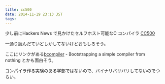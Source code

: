 ```yaml
---
title: cc500
date: 2014-11-19 23:13 JST
tags:
---
```


少し前にHackers News で見かけたセルフホスト可能なC コンパイラ [CC500](http://homepage.ntlworld.com/edmund.grimley-evans/cc500/)

一通り読んだていどしかしてないけどおもしろそう。

ここにリンクがある[bcompiler](http://rano.org/bcompiler.html) - Bootstrapping a simple compiler from nothing とかも面白そう。

コンパイラ作る実験のある学部ではないので、バイナリバリバリしてないのでつらい。
